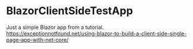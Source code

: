 # BlazorClientSideTestApp
Just a simple Blazor app from a tutorial.
https://exceptionnotfound.net/using-blazor-to-build-a-client-side-single-page-app-with-net-core/
